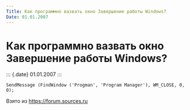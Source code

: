 ```yaml
---
Title: Как программно вазвать окно Завершение работы Windows?
Date: 01.01.2007
---
```



Как программно вазвать окно Завершение работы Windows?
======================================================

::: {.date}
01.01.2007
:::

    SendMessage (FindWindow ('Progman', 'Program Manager'), WM_CLOSE, 0, 0);

Взято из <https://forum.sources.ru>
